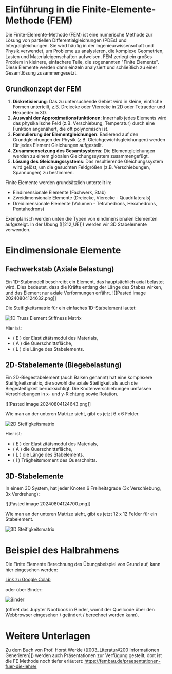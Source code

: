 
# Einführung in die Finite-Elemente-Methode (FEM)

Die Finite-Elemente-Methode (FEM) ist eine numerische Methode zur Lösung von partiellen Differentialgleichungen (PDEs) und Integralgleichungen. Sie wird häufig in der Ingenieurwissenschaft und Physik verwendet, um Probleme zu analysieren, die komplexe Geometrien, Lasten und Materialeigenschaften aufweisen. FEM zerlegt ein großes Problem in kleinere, einfachere Teile, die sogenannten "Finite Elemente". Diese Elemente werden dann einzeln analysiert und schließlich zu einer Gesamtlösung zusammengesetzt.

## Grundkonzept der FEM

1. **Diskretisierung**: Das zu untersuchende Gebiet wird in kleine, einfache Formen unterteilt, z.B. Dreiecke oder Vierecke in 2D oder Tetraeder und Hexaeder in 3D.
2. **Auswahl der Approximationsfunktionen**: Innerhalb jedes Elements wird das physikalische Feld (z.B. Verschiebung, Temperatur) durch eine Funktion angenähert, die oft polynomisch ist.
3. **Formulierung der Elementgleichungen**: Basierend auf den Grundgleichungen der Physik (z.B. Gleichgewichtsgleichungen) werden für jedes Element Gleichungen aufgestellt.
4. **Zusammensetzung des Gesamtsystems**: Die Elementgleichungen werden zu einem globalen Gleichungssystem zusammengefügt.
5. **Lösung des Gleichungssystems**: Das resultierende Gleichungssystem wird gelöst, um die gesuchten Feldgrößen (z.B. Verschiebungen, Spannungen) zu bestimmen.

Finite Elemente werden grundsätzlich unterteilt in:
- Eindimensionale Elemente (Fachwerk, Stab)
- Zweidimensionale Elemente (Dreiecke, Vierecke - Quadrilaterals)
- Dreidimensionale Elemente (Volumen - Tetrahedrons, Hexahedrons, Pentahedrons)

Exemplarisch werden unten die Typen von eindimensionalen Elementen aufgezeigt. 
In der Übung ([[212_UE]]) werden wir 3D Stabelemente verwenden.
# Eindimensionale Elemente

## Fachwerkstab (Axiale Belastung)

Ein 1D-Stabmodell beschreibt ein Element, das hauptsächlich axial belastet wird. Dies bedeutet, dass die Kräfte entlang der Länge des Stabes wirken, und das Element nur axiale Verformungen erfährt.
![[Pasted image 20240804124632.png]]

Die Steifigkeitsmatrix für ein einfaches 1D-Stabelement lautet:

![1D Truss Element Stiffness Matrix](https://latex.codecogs.com/png.image?\bg_white&space;K=\frac{EA}{L}\begin{bmatrix}1&-1\\-1&1\end{bmatrix})

Hier ist:
- \( E \) der Elastizitätsmodul des Materials,
- \( A \) die Querschnittsfläche,
- \( L \) die Länge des Stabelements.
## 2D-Stabelemente (Biegebelastung)

Ein 2D-Biegestabelement (auch Balken genannt) hat eine komplexere Steifigkeitsmatrix, die sowohl die axiale Steifigkeit als auch die Biegesteifigkeit berücksichtigt. Die Knotenverschiebungen umfassen Verschiebungen in x- und y-Richtung sowie Rotation.

![[Pasted image 20240804124643.png]]

Wie man an der unteren Matrize sieht, gibt es jetzt 6 x 6 Felder. 

![2D Steifigkeitsmatrix](https://latex.codecogs.com/png.image?\bg_white&space;K=\frac{E}{L}\begin{bmatrix}\frac{A}{L}&0&0&-\frac{A}{L}&0&0\\0&\frac{12I}{L^3}&\frac{6I}{L^2}&0&-\frac{12I}{L^3}&\frac{6I}{L^2}\\0&\frac{6I}{L^2}&\frac{4I}{L}&0&-\frac{6I}{L^2}&\frac{2I}{L}\\-\frac{A}{L}&0&0&\frac{A}{L}&0&0\\0&-\frac{12I}{L^3}&-\frac{6I}{L^2}&0&\frac{12I}{L^3}&-\frac{6I}{L^2}\\0&\frac{6I}{L^2}&\frac{2I}{L}&0&-\frac{6I}{L^2}&\frac{4I}{L}\end{bmatrix})

Hier ist:
- \( E \) der Elastizitätsmodul des Materials,
- \( A \) die Querschnittsfläche,
- \( L \) die Länge des Stabelements.
- \( I \) Trägheitsmoment des Querschnitts.

## 3D-Stabelemente

In einem 3D System, hat jeder Knoten 6 Freiheitsgrade (3x Verschiebung, 3x Verdrehung):

![[Pasted image 20240804124700.png]]

Wie man an der unteren Matrize sieht, gibt es jetzt 12 x 12 Felder für ein Stabelement. 

![3D Steifigkeitsmatrix](https://latex.codecogs.com/png.image?\bg_white&space;K=\begin{bmatrix}\frac{EA}{L}&0&0&0&0&0&-\frac{EA}{L}&0&0&0&0&0\\0&\frac{12EI_z}{L^3}&0&0&0&\frac{6EI_z}{L^2}&0&-\frac{12EI_z}{L^3}&0&0&0&\frac{6EI_z}{L^2}\\0&0&\frac{12EI_y}{L^3}&0&-\frac{6EI_y}{L^2}&0&0&0&-\frac{12EI_y}{L^3}&0&-\frac{6EI_y}{L^2}&0\\0&0&0&\frac{GJ}{L}&0&0&0&0&0&-\frac{GJ}{L}&0&0\\0&0&-\frac{6EI_y}{L^2}&0&\frac{4EI_y}{L}&0&0&0&\frac{6EI_y}{L^2}&0&\frac{2EI_y}{L}&0\\0&\frac{6EI_z}{L^2}&0&0&0&\frac{4EI_z}{L}&0&-\frac{6EI_z}{L^2}&0&0&0&\frac{2EI_z}{L}\\-\frac{EA}{L}&0&0&0&0&0&\frac{EA}{L}&0&0&0&0&0\\0&-\frac{12EI_z}{L^3}&0&0&0&-\frac{6EI_z}{L^2}&0&\frac{12EI_z}{L^3}&0&0&0&-\frac{6EI_z}{L^2}\\0&0&-\frac{12EI_y}{L^3}&0&\frac{6EI_y}{L^2}&0&0&0&\frac{12EI_y}{L^3}&0&\frac{6EI_y}{L^2}&0\\0&0&0&-\frac{GJ}{L}&0&0&0&0&0&\frac{GJ}{L}&0&0\\0&0&-\frac{6EI_y}{L^2}&0&\frac{2EI_y}{L}&0&0&0&\frac{6EI_y}{L^2}&0&\frac{4EI_y}{L}&0\\0&\frac{6EI_z}{L^2}&0&0&0&\frac{2EI_z}{L}&0&-\frac{6EI_z}{L^2}&0&0&0&\frac{4EI_z}{L}\end{bmatrix})


# Beispiel des Halbrahmens

Die Finite Elemente Berechnung des Übungsbeispiel von Grund auf, kann hier eingesehen werden:

[Link zu Google Colab](https://colab.research.google.com/drive/1Yio_5SlEL6frEUguNEkPdDJhUXO9Q-f7?usp=sharing)

oder über Binder:

[![Binder](https://mybinder.org/badge_logo.svg)](https://mybinder.org/v2/gh/AIztok/FH_Jupyter/main?labpath=FH_SBB_FEM_Example.ipynb)

(öffnet das Jupyter Nootbook in Binder, womit der Quellcode über den Webbrowser eingesehen / geändert / berechnet werden kann).

# Weitere Unterlagen

Zu dem Buch von Prof. Horst Werkle ([[003_Literatur#200 Informationen Generieren]]) werden auch Präsentationen zur Verfügung gestellt, dort ist die FE Methode noch tiefer erläutert:
https://fembau.de/praesentationen-fuer-die-lehre/
